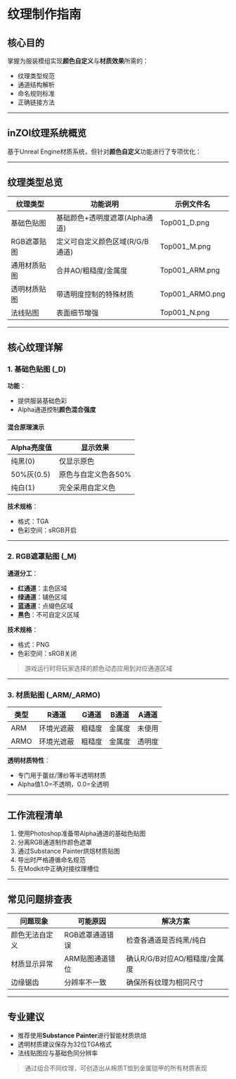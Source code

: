 # 纹理制作指南

## 核心目的
掌握为服装模组实现**颜色自定义**与**材质效果**所需的：
- 纹理类型规范
- 通道结构解析
- 命名规则标准
- 正确链接方法

---

## inZOI纹理系统概览
基于Unreal Engine材质系统，但针对**颜色自定义**功能进行了专项优化：


---

## 纹理类型总览

| 纹理类型 | 功能说明 | 示例文件名 |
|---------|---------|-----------|
| 基础色贴图 | 基础颜色+透明度遮罩(Alpha通道) | Top001_D.png |
| RGB遮罩贴图 | 定义可自定义颜色区域(R/G/B通道) | Top001_M.png |
| 通用材质贴图 | 合并AO/粗糙度/金属度 | Top001_ARM.png |
| 透明材质贴图 | 带透明度控制的特殊材质 | Top001_ARMO.png |
| 法线贴图 | 表面细节增强 | Top001_N.png |

---

## 核心纹理详解

### 1. 基础色贴图 (_D)
**功能**：
- 提供服装基础色彩
- Alpha通道控制**颜色混合强度**

#### 混合原理演示
| Alpha亮度值 | 显示效果 |
|------------|---------|
| 纯黑(0) | 仅显示原色 |
| 50%灰(0.5) | 原色与自定义色各50% |
| 纯白(1) | 完全采用自定义色 |

**技术规格**：
- 格式：TGA
- 色彩空间：sRGB开启

---

### 2. RGB遮罩贴图 (_M)
**通道分工**：
- **红通道**：主色区域
- **绿通道**：辅色区域
- **蓝通道**：点缀色区域
- **黑色**：不可自定义区域

**技术规格**：
- 格式：PNG
- 色彩空间：sRGB关闭

> 游戏运行时将玩家选择的颜色动态应用到对应通道区域

---

### 3. 材质贴图 (_ARM/_ARMO)
| 类型 | R通道 | G通道 | B通道 | A通道 |
|------|-------|-------|-------|-------|
| ARM | 环境光遮蔽 | 粗糙度 | 金属度 | 未使用 |
| ARMO | 环境光遮蔽 | 粗糙度 | 金属度 | 透明度 |

**透明材质特性**：
- 专门用于蕾丝/薄纱等半透明材质
- Alpha值1.0=不透明，0.0=全透明

---

## 工作流程清单
1. 使用Photoshop准备带Alpha通道的基础色贴图
2. 分离RGB通道制作颜色遮罩
3. 通过Substance Painter烘焙材质贴图
4. 导出时严格遵循命名规范
5. 在Modkit中正确对接纹理槽位

---

## 常见问题排查表

| 问题现象 | 可能原因 | 解决方案 |
|---------|---------|---------|
| 颜色无法自定义 | RGB遮罩通道错误 | 检查各通道是否纯黑/纯白 |
| 材质显示异常 | ARM贴图通道错位 | 确认R/G/B对应AO/粗糙度/金属度 |
| 边缘锯齿 | 分辨率不一致 | 确保所有纹理为相同尺寸 |

---

## 专业建议
- 推荐使用**Substance Painter**进行智能材质烘焙
- 透明材质建议保存为32位TGA格式
- 法线贴图应与基础色同分辨率

> 通过组合不同纹理，可创造出从棉质T恤到金属铠甲的所有材质表现
